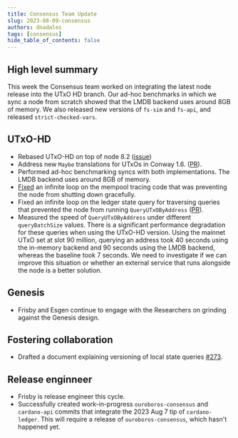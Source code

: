 ```yaml
---
title: Consensus Team Update
slug: 2023-08-09-consensus
authors: dnadales
tags: [consensus]
hide_table_of_contents: false
---
```


## High level summary

This week the Consensus team worked on integrating the latest node release into the UTxO HD branch. Our ad-hoc benchmarks in which we sync a node from scratch showed that the LMDB backend uses around 8GB of memory.  We also released new versions of `fs-sim` and `fs-api`, and released `strict-checked-vars`.

## UTxO-HD

- Rebased UTxO-HD on top of node 8.2 ([issue](https://github.com/input-output-hk/ouroboros-consensus/issues/256))
- Address new `Maybe` translations for UTxOs in Conway 1.6. ([PR](https://github.com/input-output-hk/ouroboros-consensus/pull/261)).
- Performed ad-hoc benchmarking syncs with both implementations. The LMDB backend uses around 8GB of memory. 
- [Fixed](https://github.com/input-output-hk/cardano-node/compare/96e92351ad35cfce1b0c2c47c4ed05792bf81fad..90d4c93af0846c9b027d530c042180c51aeee4fd) an infinite loop on the mempool tracing code that was preventing the node from shutting down gracefully.
- Fixed an infinite loop on the ledger state query for traversing queries that prevented the node from running `QueryUTxOByAddress` ([PR](https://github.com/input-output-hk/ouroboros-consensus/pull/273)).
- Measured the speed of `QueryUTxOByAddress` under different `queryBatchSize` values. There is a significant performance degradation for these queries when using the UTxO-HD version. Using the mainnet UTxO set at slot 90 million, querying an address took 40 seconds using the in-memory backend and 90 seconds using the LMDB backend, whereas the baseline took 7 seconds. We need to investigate if we can improve this situation or whether an external service that runs alongside the node is a better solution.

## Genesis

- Frisby and Esgen continue to engage with the Researchers on grinding against the Genesis design.

## Fostering collaboration 

- Drafted a document explaining versioning of local state queries [#273](https://github.com/input-output-hk/ouroboros-consensus/pull/273).

## Release enginneer

- Frisby is release engineer this cycle.
- Successfully created work-in-progress `ouroboros-consensus` and `cardano-api` commits that integrate the 2023 Aug 7 tip of `cardano-ledger`. This will require a release of `ouroboros-consensus`, which hasn't happened yet.
